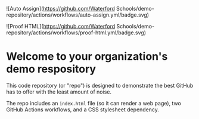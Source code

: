 ![Auto Assign](https://github.com/Waterford Schools/demo-repository/actions/workflows/auto-assign.yml/badge.svg)

![Proof HTML](https://github.com/Waterford Schools/demo-repository/actions/workflows/proof-html.yml/badge.svg)

# Welcome to your organization's demo respository
This code repository (or "repo") is designed to demonstrate the best GitHub has to offer with the least amount of noise.

The repo includes an `index.html` file (so it can render a web page), two GitHub Actions workflows, and a CSS stylesheet dependency.
